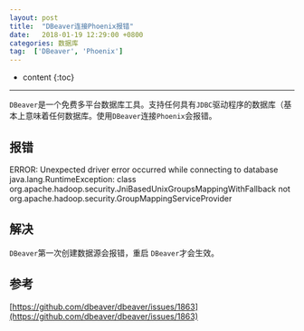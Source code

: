 ```yaml
---
layout: post
title:  "DBeaver连接Phoenix报错"
date:   2018-01-19 12:29:00 +0800
categories: 数据库
tag:  ['DBeaver', 'Phoenix']
---
```


* content
{:toc}
---

`DBeaver`是一个免费多平台数据库工具。支持任何具有`JDBC`驱动程序的数据库（基本上意味着任何数据库。使用`DBeaver`连接`Phoenix`会报错。

## 报错


>
ERROR:
Unexpected driver error occurred while connecting to database
java.lang.RuntimeException: class org.apache.hadoop.security.JniBasedUnixGroupsMappingWithFallback not org.apache.hadoop.security.GroupMappingServiceProvider




## 解决


 `DBeaver`第一次创建数据源会报错，重启 `DBeaver`才会生效。
 


## 参考

[https://github.com/dbeaver/dbeaver/issues/1863](https://github.com/dbeaver/dbeaver/issues/1863)

 